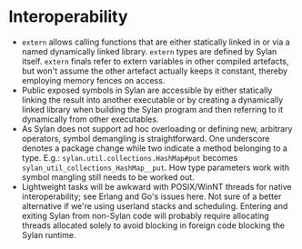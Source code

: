 # Interoperability

* `extern` allows calling functions that are either statically linked in or via
  a named dynamically linked library. `extern` types are defined by Sylan
  itself. `extern` finals refer to extern variables in other compiled artefacts,
  but won't assume the other artefact actually keeps it constant, thereby
  employing memory fences on access.
* Public exposed symbols in Sylan are accessible by either statically linking
  the result into another executable or by creating a dynamically linked library
  when building the Sylan program and then referring to it dynamically from
  other executables.
* As Sylan does not support ad hoc overloading or defining new, arbitrary
  operators, symbol demangling is straightforward. One underscore denotes a
  package change while two indicate a method belonging to a type. E.g.:
  `sylan.util.collections.HashMap#put` becomes
  `sylan_util_collections_HashMap__put`. How type parameters work with symbol
  mangling still needs to be worked out.
* Lightweight tasks will be awkward with POSIX/WinNT threads for native
  interoperability; see Erlang and Go's issues here. Not sure of a better
  alternative if we're using userland stacks and scheduling. Entering and
  exiting Sylan from non-Sylan code will probably require allocating threads
  allocated solely to avoid blocking in foreign code blocking the Sylan runtime.